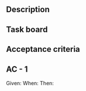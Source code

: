 ## Description

<!-- Describe the overall goals of the pull request -->

## Task board

<!-- Link to any relevant Jira Ticket, or other GitHub Issues/Pulls -->


## Acceptance criteria

## AC - 1
Given:
When:
Then: